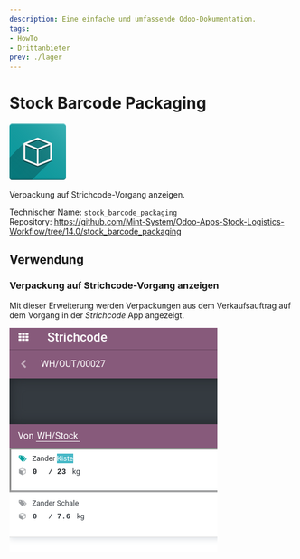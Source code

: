 ```yaml
---
description: Eine einfache und umfassende Odoo-Dokumentation.
tags:
- HowTo
- Drittanbieter
prev: ./lager
---
```

# Stock Barcode Packaging
![icon_oms_box](assets/icon_oms_box.png)

Verpackung auf Strichcode-Vorgang anzeigen.

Technischer Name: `stock_barcode_packaging`\
Repository: <https://github.com/Mint-System/Odoo-Apps-Stock-Logistics-Workflow/tree/14.0/stock_barcode_packaging>

## Verwendung

### Verpackung auf Strichcode-Vorgang anzeigen

Mit dieser Erweiterung werden Verpackungen aus dem Verkaufsauftrag auf dem Vorgang in der *Strichcode* App angezeigt.

![](assets/Stock%20Barcode%20Packaging.png)